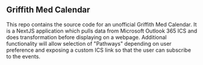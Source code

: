 ## Griffith Med Calendar

This repo contains the source code for an unofficial Griffith Med Calendar.
It is a NextJS application which pulls data from Microsoft Outlook 365 ICS and does transformation before displaying on a webpage.
Additional functionality will allow selection of "Pathways" depending on user preference and exposing a custom ICS link so that the user can subscribe to the events.
